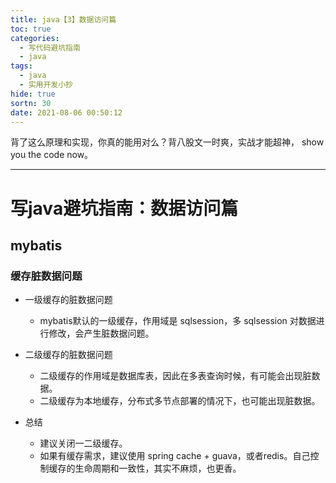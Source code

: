 ```yaml
---
title: java【3】数据访问篇
toc: true
categories:
  - 写代码避坑指南
  - java
tags:
  - java
  - 实用开发小抄
hide: true
sortn: 30
date: 2021-08-06 00:50:12
---
```


背了这么原理和实现，你真的能用对么？背八股文一时爽，实战才能超神， show you the code now。
<!-- more -->

------



# 写java避坑指南：数据访问篇



## mybatis



### 缓存脏数据问题

- 一级缓存的脏数据问题
  - mybatis默认的一级缓存，作用域是 sqlsession，多 sqlsession 对数据进行修改，会产生脏数据问题。

- 二级缓存的脏数据问题
  - 二级缓存的作用域是数据库表，因此在多表查询时候，有可能会出现脏数据。
  - 二级缓存为本地缓存，分布式多节点部署的情况下，也可能出现脏数据。

- 总结
  - 建议关闭一二级缓存。
  - 如果有缓存需求，建议使用 spring cache + guava，或者redis。自己控制缓存的生命周期和一致性，其实不麻烦，也更香。


